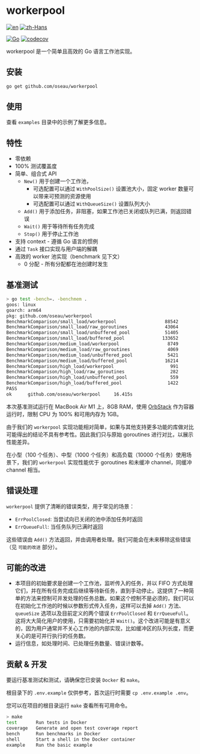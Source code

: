 # workerpool

[![en](https://img.shields.io/badge/lang-en-blue.svg)](https://github.com/oseau/workerpool/blob/main/README.md)
[![zh-Hans](https://img.shields.io/badge/lang-zh--Hans-blue.svg)](https://github.com/oseau/workerpool/blob/main/README.zh-Hans.md)

[![Go](https://github.com/oseau/workerpool/actions/workflows/codecov.yml/badge.svg)](https://github.com/oseau/workerpool/actions/workflows/codecov.yml)
[![codecov](https://codecov.io/gh/oseau/workerpool/branch/main/graph/badge.svg)](https://codecov.io/gh/oseau/workerpool)

workerpool 是一个简单且高效的 Go 语言工作池实现。

## 安装

```bash
go get github.com/oseau/workerpool
```

## 使用

查看 `examples` 目录中的示例了解更多信息。

## 特性

- 零依赖
- 100% 测试覆盖度
- 简单、组合式 API
  - `New()` 用于创建一个工作池，
    - 可选配置可以通过 `WithPoolSize()` 设置池大小，固定 worker 数量可以带来可预测的资源使用
    - 可选配置可以通过 `WithQueueSize()` 设置队列大小
  - `Add()` 用于添加任务，非阻塞，如果工作池已关闭或队列已满，则返回错误
  - `Wait()` 用于等待所有任务完成
  - `Stop()` 用于停止工作池
- 支持 context - 遵循 Go 语言的惯例
- 通过 `Task` 接口实现与用户端的解耦
- 高效的 worker 池实现（benchmark 见下文）
  - 0 分配 - 所有分配都在池创建时发生

## 基准测试

```bash
> go test -bench=. -benchmem .
goos: linux
goarch: arm64
pkg: github.com/oseau/workerpool
BenchmarkComparison/small_load/workerpool                  88542             13032 ns/op               0 B/op          0 allocs/op
BenchmarkComparison/small_load/raw_goroutines              43064             28455 ns/op            2420 B/op        102 allocs/op
BenchmarkComparison/small_load/unbuffered_pool             51405             22967 ns/op            1908 B/op        109 allocs/op
BenchmarkComparison/small_load/buffered_pool              133652              9249 ns/op            2804 B/op        110 allocs/op
BenchmarkComparison/medium_load/workerpool                  8749            122386 ns/op               0 B/op          0 allocs/op
BenchmarkComparison/medium_load/raw_goroutines              4069            293727 ns/op           24020 B/op       1002 allocs/op
BenchmarkComparison/medium_load/unbuffered_pool             5421            207180 ns/op           16404 B/op       1013 allocs/op
BenchmarkComparison/medium_load/buffered_pool              16214             73886 ns/op           24596 B/op       1014 allocs/op
BenchmarkComparison/high_load/workerpool                     991           1213514 ns/op               0 B/op          0 allocs/op
BenchmarkComparison/high_load/raw_goroutines                 282           3854759 ns/op          240020 B/op      10002 allocs/op
BenchmarkComparison/high_load/unbuffered_pool                559           2193106 ns/op          160596 B/op      10021 allocs/op
BenchmarkComparison/high_load/buffered_pool                 1422            826179 ns/op          242516 B/op      10022 allocs/op
PASS
ok      github.com/oseau/workerpool     16.415s
```

本次基准测试运行在 MacBook Air M1 上，8GB RAM，使用 [OrbStack](https://www.orbstack.dev/) 作为容器运行时，限制 CPU 为 100% 和可用内存为 1GB。

由于我们的 `workerpool` 实现功能相对简单，如果与其他支持更多功能的库做对比可能得出的结论不具有参考性。因此我们只与原始 goroutines 进行对比，以展示性能差异。

在小型（100 个任务）、中型（1000 个任务）和高负载（10000 个任务）使用场景下，我们的 `workerpool` 实现性能优于 goroutines 和未缓冲 channel，同缓冲 channel 相当。

## 错误处理

`workerpool` 提供了清晰的错误类型，用于常见的场景：

- `ErrPoolClosed`: 当尝试向已关闭的池中添加任务时返回
- `ErrQueueFull`: 当任务队列已满时返回

这些错误由 `Add()` 方法返回，并由调用者处理。我们可能会在未来移除这些错误（见 `可能的改进` 部分）。

## 可能的改进

- 本项目的初始要求是创建一个工作池，监听传入的任务，并以 FIFO 方式处理它们，并在所有任务完成后继续等待新任务，直到手动停止。这提供了一种简单的方法来控制可并发处理的任务总数。如果这个控制不是必须的，我们可以在初始化工作池的时候以参数形式传入任务，这样可以去掉 `Add()` 方法、 `queueSize` 选项以及目前定义的两个错误 `ErrPoolClosed` 和 `ErrQueueFull`。这将大大简化用户的使用，只需要初始化并 `Wait()`。这个改进可能是有意义的，因为用户通常并不关心工作池的内部实现，比如缓冲区的队列长度，而更关心的是可并行执行的任务数。
- 运行信息，如处理时间、已处理任务数量、错误计数等。

## 贡献 & 开发

要运行基准测试和测试，请确保您已安装 `Docker` 和 `make`。

根目录下的 `.env.example` 仅供参考，首次运行时需要 `cp .env.example .env`。

您可以在项目的根目录运行 `make` 查看所有可用命令。

```bash
> make
test       Run tests in Docker
coverage   Generate and open test coverage report
bench      Run benchmarks in Docker
shell      Start a shell in the Docker container
example    Run the basic example
```

